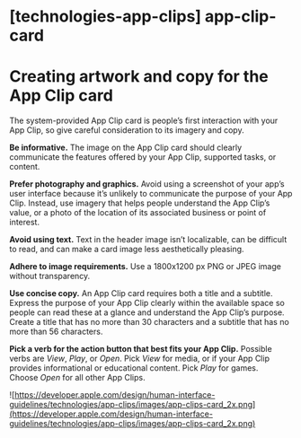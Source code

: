 # **[technologies-app-clips] app-clip-card**

# **Creating artwork and copy for the App Clip card**

The system-provided App Clip card is people’s first interaction with your App Clip, so give careful consideration to its imagery and copy.

**Be informative.** The image on the App Clip card should clearly communicate the features offered by your App Clip, supported tasks, or content.

**Prefer photography and graphics.** Avoid using a screenshot of your app’s user interface because it’s unlikely to communicate the purpose of your App Clip. Instead, use imagery that helps people understand the App Clip’s value, or a photo of the location of its associated business or point of interest.

**Avoid using text.** Text in the header image isn’t localizable, can be difficult to read, and can make a card image less aesthetically pleasing.

**Adhere to image requirements.** Use a 1800x1200 px PNG or JPEG image without transparency.

**Use concise copy.** An App Clip card requires both a title and a subtitle. Express the purpose of your App Clip clearly within the available space so people can read these at a glance and understand the App Clip’s purpose. Create a title that has no more than 30 characters and a subtitle that has no more than 56 characters.

**Pick a verb for the action button that best fits your App Clip.** Possible verbs are *View*, *Play*, or *Open*. Pick *View* for media, or if your App Clip provides informational or educational content. Pick *Play* for games. Choose *Open* for all other App Clips.

![https://developer.apple.com/design/human-interface-guidelines/technologies/app-clips/images/app-clips-card_2x.png](https://developer.apple.com/design/human-interface-guidelines/technologies/app-clips/images/app-clips-card_2x.png)